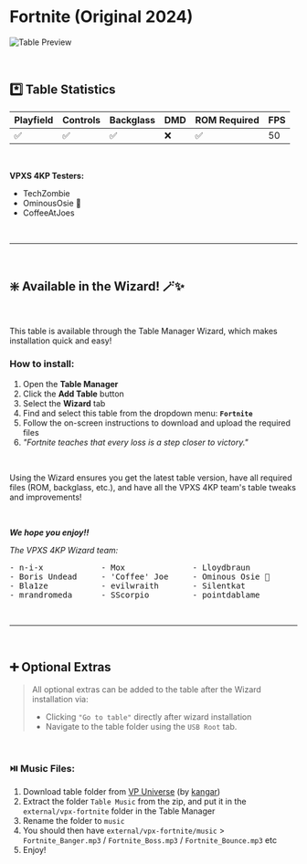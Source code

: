 ﻿# Fortnite (Original 2024)

![Table Preview](../../images/vpx-fortnite.png)

<br>

## *️⃣  Table Statistics

| Playfield | Controls | Backglass | DMD | ROM Required | FPS | 
|-----------|----------|-----------|-----|--------------|-----|
| :white_check_mark: | :white_check_mark: | :white_check_mark: | :x: | :white_check_mark: | 50 |

<br>

**VPXS 4KP Testers:**
  - TechZombie
  - OminousOsie 🌸
  - CoffeeAtJoes

<br>

---

<br>

## ❇️ Available in the Wizard! 🪄✨

<br>

This table is available through the Table Manager Wizard, which makes installation quick and easy!

### How to install:

1.  Open the **Table Manager**
2.  Click the **Add Table** button
3.  Select the **Wizard** tab
4.  Find and select this table from the dropdown menu: **`Fortnite`**
5.  Follow the on-screen instructions to download and upload the required files
6. *"Fortnite teaches that every loss is a step closer to victory."*

<br>

Using the Wizard ensures you get the latest table version, have all required files (ROM, backglass, etc.), and have all the VPXS 4KP team's table tweaks and improvements!

<br>

__*We hope you enjoy!!*__

*The VPXS 4KP Wizard team:*
<pre>
- n-i-x            - Mox              - Lloydbraun
- Boris Undead     - 'Coffee' Joe     - Ominous Osie 🌸
- Bla1ze           - evilwraith       - Silentkat        
- mrandromeda      - SScorpio         - pointdablame
</pre>

<br>

---

<br>

## ➕ Optional Extras

> All optional extras can be added to the table after the Wizard installation via: 
> -  Clicking `"Go to table"` directly after wizard installation
> -  Navigate to the table folder using the `USB Root` tab.

<br>

### ⏯️ Music Files:

1.  Download table folder from [VP Universe](https://vpuniverse.com/files/file/21107-fortnite-2024/) (by [kangar](https://vpuniverse.com/profile/75869-kangar/))
2.  Extract the folder `Table Music` from the zip, and put it in the `external/vpx-fortnite` folder in the Table Manager
3.  Rename the folder to `music`
3.  You should then have `external/vpx-fortnite/music` > `Fortnite_Banger.mp3` / `Fortnite_Boss.mp3` / `Fortnite_Bounce.mp3`  etc
4.  Enjoy!


<br>
<br>
<br>
<br>
<br>
